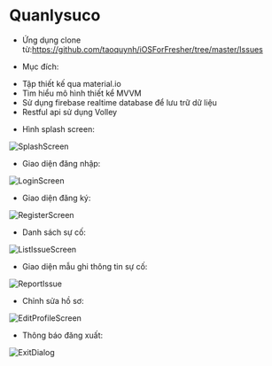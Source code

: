 # Quanlysuco
 - Ứng dụng clone từ:https://github.com/taoquynh/iOSForFresher/tree/master/Issues
 + Mục đích:
 - Tập thiết kế qua material.io
 - Tìm hiểu mô hình thiết kể MVVM
 - Sử dụng firebase realtime database để lưu trữ dữ liệu
 - Restful api sử dụng Volley
 + Hình splash screen:
 
 ![SplashScreen](https://user-images.githubusercontent.com/46775686/83610487-b2709480-a5a9-11ea-9a57-d5c78deb5ac8.PNG)
 + Giao diện đăng nhập:

![LoginScreen](https://user-images.githubusercontent.com/46775686/83611369-12b40600-a5ab-11ea-86d3-a53db78d8abd.PNG)
+ Giao diện đăng ký:

![RegisterScreen](https://user-images.githubusercontent.com/46775686/83611453-2eb7a780-a5ab-11ea-82ac-28fdc4fd9671.PNG)
+ Danh sách sự cố:

![ListIssueScreen](https://user-images.githubusercontent.com/46775686/83611526-4a22b280-a5ab-11ea-910f-22b47e612e9e.PNG)
+ Giao diện mẫu ghi thông tin sự cố:

![ReportIssue](https://user-images.githubusercontent.com/46775686/83611614-6aeb0800-a5ab-11ea-9146-fe8c720ddf2f.PNG)
+ Chỉnh sửa hồ sơ:

![EditProfileScreen](https://user-images.githubusercontent.com/46775686/83611737-9b32a680-a5ab-11ea-839a-d19d423d403a.PNG)
+ Thông báo đăng xuất:

![ExitDialog](https://user-images.githubusercontent.com/46775686/83611669-7fc79b80-a5ab-11ea-93c8-c4cf3db62ea9.PNG)

